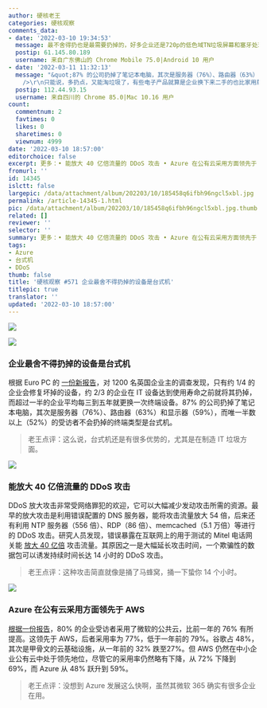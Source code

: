 ```yaml
---
author: 硬核老王
categories: 硬核观察
comments_data:
- date: '2022-03-10 19:34:53'
  message: 最不舍得扔也是最需要扔掉的，好多企业还是720p的低色域TN垃圾屏幕和塞牙处理器搭配，加上陈年的流氓软件附体，还不能随便重装系统，结果是办公都卡。
  postip: 61.145.80.189
  username: 来自广东佛山的 Chrome Mobile 75.0|Android 10 用户
- date: '2022-03-11 11:32:13'
  message: "&quot;87% 的公司扔掉了笔记本电脑，其次是服务器（76%）、路由器（63%）和显示器（59%）&quot;。<br />\r\n<br
    />\r\n只能说，多扔点，又能淘垃圾了，有些电子产品就算是企业换下来二手的也比家用版强一些。"
  postip: 112.44.93.15
  username: 来自四川的 Chrome 85.0|Mac 10.16 用户
count:
  commentnum: 2
  favtimes: 0
  likes: 0
  sharetimes: 0
  viewnum: 4999
date: '2022-03-10 18:57:00'
editorchoice: false
excerpt: 更多：• 能放大 40 亿倍流量的 DDoS 攻击 • Azure 在公有云采用方面领先于 AWS
fromurl: ''
id: 14345
islctt: false
largepic: /data/attachment/album/202203/10/185458q6ifbh96ngcl5xbl.jpg
permalink: /article-14345-1.html
pic: /data/attachment/album/202203/10/185458q6ifbh96ngcl5xbl.jpg.thumb.jpg
related: []
reviewer: ''
selector: ''
summary: 更多：• 能放大 40 亿倍流量的 DDoS 攻击 • Azure 在公有云采用方面领先于 AWS
tags:
- Azure
- 台式机
- DDoS
thumb: false
title: '硬核观察 #571 企业最舍不得扔掉的设备是台式机'
titlepic: true
translator: ''
updated: '2022-03-10 18:57:00'
---
```


![](/data/attachment/album/202203/10/185458q6ifbh96ngcl5xbl.jpg)


![](/data/attachment/album/202203/10/185521x4whdwz5jpjp4pj5.jpg)


### 企业最舍不得扔掉的设备是台式机


根据 Euro PC 的 [一份新报告](https://www.techradar.com/news/many-businesses-are-throwing-away-it-equipment-before-end-of-life)，对 1200 名英国企业主的调查发现，只有约 1/4 的企业会修复坏掉的设备，约 2/3 的企业在 IT 设备达到使用寿命之前就将其扔掉，而超过一半的企业平均每三到五年就更换一次终端设备。87% 的公司扔掉了笔记本电脑，其次是服务器（76%）、路由器（63%）和显示器（59%），而唯一半数以上（52%）的受访者不会扔掉的终端类型是台式机。



> 
> 老王点评：这么说，台式机还是有很多优势的，尤其是在制造 IT 垃圾方面。
> 
> 
> 


![](/data/attachment/album/202203/10/185508eyjwjfz3dryqo8ry.jpg)


### 能放大 40 亿倍流量的 DDoS 攻击


DDoS 放大攻击非常受网络罪犯的欢迎，它可以大幅减少发动攻击所需的资源。最早的放大攻击是利用错误配置的 DNS 服务器，能将攻击流量放大 54 倍，后来还有利用 NTP 服务器（556 倍）、RDP（86 倍）、memcached（5.1 万倍）等进行的 DDoS 攻击。研究人员发现，错误暴露在互联网上的用于测试的 Mitel 电话网关能 [放大 40 亿倍](https://arstechnica.com/information-technology/2022/03/ddosers-use-new-method-capable-of-amplifying-traffic-by-a-factor-of-4-billion/) 攻击流量。其原因之一是大幅延长攻击时间，一个欺骗性的数据包可以诱发持续时间长达 14 小时的 DDoS 攻击。



> 
> 老王点评：这种攻击简直就像是捅了马蜂窝，捅一下蛰你 14 个小时。
> 
> 
> 


![](/data/attachment/album/202203/10/185656owm6wlg4thl4ztlb.jpg)


### Azure 在公有云采用方面领先于 AWS


[根据一份报告](https://www.theregister.com/2022/03/09/state_of_cloud_survey/)，80% 的企业受访者采用了微软的公共云，比前一年的 76% 有所提高。这领先于 AWS，后者采用率为 77%，低于一年前的 79%。谷歌占 48%，其次是甲骨文的云基础设施，从一年前的 32% 跌至27%。但 AWS 仍然在中小企业公有云中处于领先地位，尽管它的采用率仍然略有下降，从 72% 下降到 69%，而 Azure 从 48% 跃升到 59%。



> 
> 老王点评：没想到 Azure 发展这么快啊，虽然其微软 365 确实有很多企业在用。
> 
> 
>